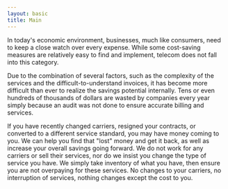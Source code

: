 ```yaml
---
layout: basic
title: Main
---
```


In today's economic environment, businesses, much like consumers, need to keep a close watch over every expense.  While some cost-saving measures are relatively easy to find and implement, telecom does not fall into this category.  

Due to the combination of several factors, such as the complexity of the services and the difficult-to-understand invoices, it has become more difficult than ever to realize the savings potential internally.  Tens or even hundreds of thousands of dollars are wasted by companies every year simply because an audit was not done to ensure accurate billing and services.

If you have recently changed carriers, resigned your contracts, or converted to a different service standard, you may have money coming to you.  We can help you find that "lost" money and get it back, as well as increase your overall savings going forward.  We do not work for any carriers or sell their services, nor do we insist you change the type of service you  have.  We simply take inventory of what you have, then ensure you are not overpaying for these services.  No changes to your carriers, no interruption of services, nothing changes except the cost to you.

